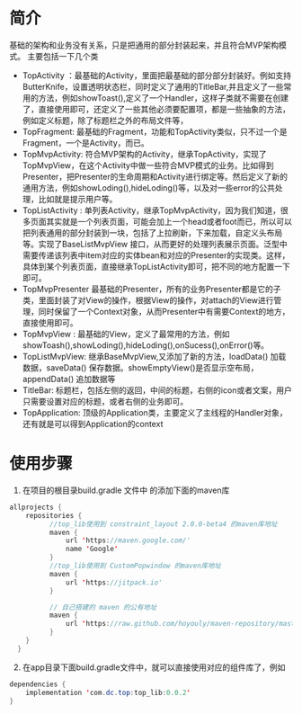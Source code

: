 # 简介
基础的架构和业务没有关系，只是把通用的部分封装起来，并且符合MVP架构模式。
主要包括一下几个类
* TopActivity ：最基础的Activity，里面把最基础的部分部分封装好。例如支持ButterKnife，设置透明状态栏，同时定义了通用的TitleBar,并且定义了一些常用的方法，例如showToast(),定义了一个Handler，这样子类就不需要在创建了，直接使用即可，还定义了一些其他必须要配置项，都是一些抽象的方法，例如定义标题，除了标题栏之外的布局文件等，
* TopFragment: 最基础的Fragment，功能和TopActivity类似，只不过一个是Fragment，一个是Activity，而已。
* TopMvpActivity: 符合MVP架构的Activity，继承TopActivity，实现了TopMvpView，在这个Activity中做一些符合MVP模式的业务。比如得到Presenter，把Presenter的生命周期和Activity进行绑定等。然后定义了新的通用方法，例如showLoding(),hideLoding()等，以及对一些error的公共处理，比如就是提示用户等。
* TopListActivity : 单列表Activity，继承TopMvpActivity，因为我们知道，很多页面其实就是一个列表页面，可能会加上一个head或者foot而已，所以可以把列表通用的部分封装到一块，包括了上拉刷新，下来加载，自定义头布局等。实现了BaseListMvpView 接口，从而更好的处理列表展示页面。泛型中需要传递该列表中item对应的实体bean和对应的Presenter的实现类。这样，具体到某个列表页面，直接继承TopListActivity即可，把不同的地方配置一下即可。
* TopMvpPresenter  最基础的Presenter，所有的业务Presenter都是它的子类，里面封装了对View的操作，根据View的操作，对attach的View进行管理，同时保留了一个Context对象，从而Presenter中有需要Context的地方，直接使用即可。
* TopMvpView : 最基础的View，定义了最常用的方法，例如showToash(),showLoding(),hideLoding(),onSucess(),onError()等。
* TopListMvpView: 继承BaseMvpView,又添加了新的方法，loadData() 加载数据，saveData() 保存数据。showEmptyView()是否显示空布局，appendData() 追加数据等
* TitleBar: 标题栏，包括左侧的返回，中间的标题，右侧的icon或者文案，用户只需要设置对应的标题，或者右侧的业务即可。
* TopApplication: 顶级的Application类，主要定义了主线程的Handler对象，还有就是可以得到Application的context

# 使用步骤

1. 在项目的根目录build.gradle 文件中 的添加下面的maven库

```java
allprojects {
    repositories {
          //top_lib使用到 constraint_layout 2.0.0-beta4 的maven库地址
          maven {
              url 'https://maven.google.com/'
              name 'Google'
          }
          //top_lib使用到 CustomPopwindow 的maven库地址
          maven {
              url 'https://jitpack.io'
          }

          // 自己搭建的 maven 的公有地址
          maven {
              url 'https://raw.github.com/hoyouly/maven-repository/master'
          }
    }
  }

```
2. 在app目录下面build.gradle文件中，就可以直接使用对应的组件库了，例如

```java
dependencies {
    implementation 'com.dc.top:top_lib:0.0.2'
}
```

